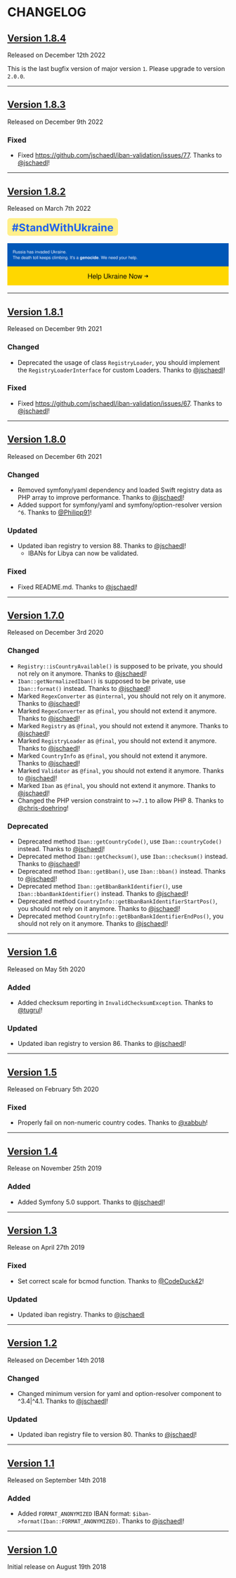 # CHANGELOG

## [Version 1.8.4](https://github.com/jschaedl/iban-validation/releases/tag/v1.8.4)

Released on December 12th 2022

This is the last bugfix version of major version `1`. Please upgrade to version `2.0.0`.

---

## [Version 1.8.3](https://github.com/jschaedl/iban-validation/releases/tag/v1.8.3)

Released on December 9th 2022

### Fixed

* Fixed https://github.com/jschaedl/iban-validation/issues/77. Thanks to [@jschaedl](https://github.com/jschaedl)!

---

## [Version 1.8.2](https://github.com/jschaedl/iban-validation/releases/tag/v1.8.2)

Released on March 7th 2022

[![StandWithUkraine](https://raw.githubusercontent.com/vshymanskyy/StandWithUkraine/main/badges/StandWithUkraine.svg)](https://github.com/vshymanskyy/StandWithUkraine/blob/main/docs/README.md)

[![SWUbanner](https://raw.githubusercontent.com/vshymanskyy/StandWithUkraine/main/banner2-direct.svg)](https://github.com/vshymanskyy/StandWithUkraine/blob/main/docs/README.md)

---

## [Version 1.8.1](https://github.com/jschaedl/iban-validation/releases/tag/v1.8.1)

Released on December 9th 2021

### Changed

 * Deprecated the usage of class `RegistryLoader`, you should implement the `RegistryLoaderInterface` for custom Loaders. Thanks to [@jschaedl](https://github.com/jschaedl)!

### Fixed

 * Fixed https://github.com/jschaedl/iban-validation/issues/67. Thanks to [@jschaedl](https://github.com/jschaedl)!

---

## [Version 1.8.0](https://github.com/jschaedl/iban-validation/releases/tag/v1.8.0)

Released on December 6th 2021

### Changed

 * Removed symfony/yaml dependency and loaded Swift registry data as PHP array to improve performance. Thanks to [@jschaedl](https://github.com/jschaedl)!
 * Added support for symfony/yaml and symfony/option-resolver version `^6`. Thanks to [@Philipp91](https://github.com/Philipp91)!

### Updated

 * Updated iban registry to version 88. Thanks to [@jschaedl](https://github.com/jschaedl)!
    * IBANs for Libya can now be validated.

### Fixed

 * Fixed README.md. Thanks to [@jschaedl](https://github.com/jschaedl)!

---

## [Version 1.7.0](https://github.com/jschaedl/iban-validation/releases/tag/v1.7.0)

Released on December 3rd 2020

### Changed

 * `Registry::isCountryAvailable()` is supposed to be private, you should not rely on it anymore. Thanks to [@jschaedl](https://github.com/jschaedl)!
 * `Iban::getNormalizedIban()` is supposed to be private, use `Iban::format()` instead. Thanks to [@jschaedl](https://github.com/jschaedl)!
 * Marked `RegexConverter` as `@internal`, you should not rely on it anymore. Thanks to [@jschaedl](https://github.com/jschaedl)!
 * Marked `RegexConverter` as `@final`, you should not extend it anymore. Thanks to [@jschaedl](https://github.com/jschaedl)!
 * Marked `Registry` as `@final`, you should not extend it anymore. Thanks to [@jschaedl](https://github.com/jschaedl)!
 * Marked `RegistryLoader` as `@final`, you should not extend it anymore. Thanks to [@jschaedl](https://github.com/jschaedl)!
 * Marked `CountryInfo` as `@final`, you should not extend it anymore. Thanks to [@jschaedl](https://github.com/jschaedl)!
 * Marked `Validator` as `@final`, you should not extend it anymore. Thanks to [@jschaedl](https://github.com/jschaedl)!
 * Marked `Iban` as `@final`, you should not extend it anymore. Thanks to [@jschaedl](https://github.com/jschaedl)!
 * Changed the PHP version constraint to `>=7.1` to allow PHP 8. Thanks to [@chris-doehring](https://github.com/chris-doehring)!

### Deprecated

 * Deprecated method `Iban::getCountryCode()`, use `Iban::countryCode()` instead. Thanks to [@jschaedl](https://github.com/jschaedl)!
 * Deprecated method `Iban::getChecksum()`, use `Iban::checksum()` instead. Thanks to [@jschaedl](https://github.com/jschaedl)!
 * Deprecated method `Iban::getBban()`, use `Iban::bban()` instead. Thanks to [@jschaedl](https://github.com/jschaedl)!
 * Deprecated method `Iban::getBbanBankIdentifier()`, use `Iban::bbanBankIdentifier()` instead. Thanks to [@jschaedl](https://github.com/jschaedl)!
 * Deprecated method `CountryInfo::getBbanBankIdentifierStartPos()`, you should not rely on it anymore. Thanks to [@jschaedl](https://github.com/jschaedl)!
 * Deprecated method `CountryInfo::getBbanBankIdentifierEndPos()`, you should not rely on it anymore. Thanks to [@jschaedl](https://github.com/jschaedl)!

---

## [Version 1.6](https://github.com/jschaedl/iban-validation/releases/tag/v1.6)

Released on May 5th 2020

### Added

 * Added checksum reporting in `InvalidChecksumException`. Thanks to [@tugrul](https://github.com/tugrul)!

### Updated

 * Updated iban registry to version 86. Thanks to [@jschaedl](https://github.com/jschaedl)!

---

## [Version 1.5](https://github.com/jschaedl/iban-validation/releases/tag/v1.5)

Released on February 5th 2020

### Fixed

 * Properly fail on non-numeric country codes. Thanks to [@xabbuh](https://github.com/xabbuh)!

---

## [Version 1.4](https://github.com/jschaedl/iban-validation/releases/tag/v1.4)

Release on November 25th 2019 

### Added

 * Added Symfony 5.0 support. Thanks to [@jschaedl](https://github.com/jschaedl)!

---

## [Version 1.3](https://github.com/jschaedl/iban-validation/releases/tag/v1.3)

Release on April 27th 2019

### Fixed

 * Set correct scale for bcmod function. Thanks to [@CodeDuck42](https://github.com/CodeDuck42)!

### Updated

 * Updated iban registry. Thanks to [@jschaedl](https://github.com/jschaedl)

---

## [Version 1.2](https://github.com/jschaedl/iban-validation/releases/tag/v1.2)

Released on December 14th 2018

### Changed

 * Changed minimum version for yaml and option-resolver component to ^3.4|^4.1. Thanks to [@jschaedl](https://github.com/jschaedl)!

### Updated
 
 * Updated iban registry file to version 80. Thanks to [@jschaedl](https://github.com/jschaedl)!

---

## [Version 1.1](https://github.com/jschaedl/iban-validation/releases/tag/v1.1)

Released on September 14th 2018

### Added

 * Added `FORMAT_ANONYMIZED` IBAN format: `$iban->format(Iban::FORMAT_ANONYMIZED)`. Thanks to [@jschaedl](https://github.com/jschaedl)!

---

## [Version 1.0](https://github.com/jschaedl/iban-validation/releases/tag/v1.0)

Initial release on August 19th 2018
